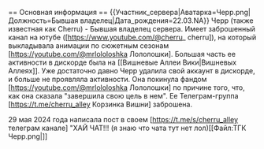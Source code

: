 == Основная информация ==
{{Участник_сервера|Аватарка=Черр.png|Должность=Бывшая владелец|Дата_рождения=22.03.NA}}
Черр (также известная как Cherru) - Бывшая владелец сервера. Имеет заброшенный канал на ютубе ([https://www.youtube.com/@cherru_ cherru]), на который выкладывала анимации по сюжетным сезонам [https://youtube.com/@mrlololoshka Лололошки]. Большая часть ее активности в дискорде была на [[Вишневые Аллеи Вики|Вишневых Аллеях]]. Уже достаточно давно Черр удалила свой аккаунт в дискорде, и больше не проявляла активности. Она покинула фандом [https://youtube.com/@mrlololoshka Лололошки] по причине того, что, как она сказала "завершила свою цель в нем".  Ее Телеграм-группа [https://t.me/cherru_alley Корзинка Вишни] заброшена.

29 мая 2024 года написала пост в своем [https://t.me/s/cherru_alley телеграм канале] "ХАЙ ЧАТ!!! (я знаю что чата тут нет лол)<ref>[[Файл:ТГК Черр.png|]]

 
 